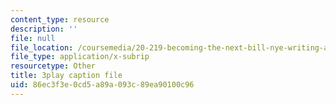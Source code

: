 ```yaml
---
content_type: resource
description: ''
file: null
file_location: /coursemedia/20-219-becoming-the-next-bill-nye-writing-and-hosting-the-educational-show-january-iap-2015/86ec3f3e0cd5a89a093c89ea90100c96_iR6FUYCNi5A.srt
file_type: application/x-subrip
resourcetype: Other
title: 3play caption file
uid: 86ec3f3e-0cd5-a89a-093c-89ea90100c96
---
```

